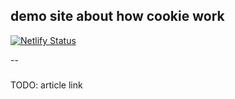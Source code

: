## demo site about how cookie work

[![Netlify Status](https://api.netlify.com/api/v1/badges/868514b5-8bf8-4814-b352-0d9574cd36e1/deploy-status)](https://app.netlify.com/sites/wizardly-goldberg-9ca8ff/deploys)

--

###

TODO: article link
